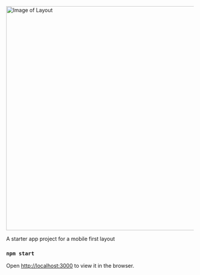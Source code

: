 <img src="https://gitlab.com/tabrezakhtar/mobile-first-layout/-/raw/master/client/public/recording.gif" alt="Image of Layout" width="600px"/>

A starter app project for a mobile first layout

### `npm start`

Open [http://localhost:3000](http://localhost:3000) to view it in the browser.